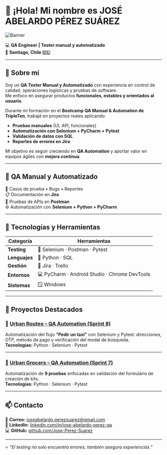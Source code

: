 # 👋 ¡Hola! Mi nombre es **JOSÉ ABELARDO PÉREZ SUÁREZ**

![Banner](banner%20github%20Jose%20Perez.png)

💻 **QA Engineer | Tester manual y automatizado**  
📍 **Santiago, Chile 🇨🇱**

---

## 🌱 Sobre mí
Soy un **QA Tester Manual y Automatizado** con experiencia en control de calidad, operaciones logísticas y pruebas de software.  
Me enfoco en asegurar productos **funcionales, estables y orientados al usuario**.

Durante mi formación en el **Bootcamp QA Manual & Automation de TripleTen**, trabajé en proyectos reales aplicando:
- **Pruebas manuales** (UI, API, funcionales)
- **Automatización con Selenium + PyCharm + Pytest**
- **Validación de datos con SQL**
- **Reportes de errores en Jira**

Mi objetivo es seguir creciendo en **QA Automation** y aportar valor en equipos ágiles con **mejora continua**.

---

## 🧪 QA Manual y Automatizado
🧩 Casos de prueba • Bugs • Reportes  
📋 Documentación en **Jira**  
🔗 Pruebas de APIs en **Postman**  
⚙️ Automatización con **Selenium + Python + PyCharm**

---

## 🧰 Tecnologías y Herramientas

| Categoría   | Herramientas |
|-------------|--------------|
| **Testing** | 🧪 Selenium · Postman · Pytest |
| **Lenguajes** | 🐍 Python · SQL |
| **Gestión** | 🧾 Jira · Trello |
| **Entornos** | 💻 PyCharm · Android Studio · Chrome DevTools |
| **Sistemas** | 🪟 Windows |

---

## 📂 Proyectos Destacados

### 🚖 [Urban Routes – QA Automation (Sprint 8)](https://github.com/Jose-Perez-Suarez/qa-project-Urban-Routes-es)
Automatización del flujo **“Pedir un taxi”** con Selenium y Pytest: direcciones, OTP, método de pago y verificación del modal de búsqueda.  
**Tecnologías:** Python · Selenium · Pytest

---

### 🛒 [Urban Grocers – QA Automation (Sprint 7)](https://github.com/Jose-Perez-Suarez/qa-project-Urban-Grocers-app-es)
Automatización de **9 pruebas** enfocadas en validación del formulario de creación de kits.  
**Tecnologías:** Python · Selenium · Pytest

---

## 📫 Contacto
📧 **Correo:** joseabelardo.perezsuarez@gmail.com  
🔗 **LinkedIn:** [linkedin.com/in/jose-abelardo-perez-qa](https://www.linkedin.com/in/jose-abelardo-perez-qa)  
💻 **GitHub:** [github.com/Jose-Perez-Suarez](https://github.com/Jose-Perez-Suarez)

---

⭐ *“El testing no solo encuentra errores, también asegura experiencias.”*
